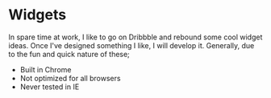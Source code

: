 Widgets
=======

In spare time at work, I like to go on Dribbble and rebound some cool widget ideas. Once I've designed something I like, I will develop it. Generally, due to the fun and quick nature of these;

- Built in Chrome
- Not optimized for all browsers
- Never tested in IE
